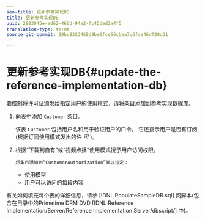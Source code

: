 ```yaml
---
seo-title: 更新参考实现DB
title: 更新参考实现DB
uuid: 2883045e-ad62-466d-94a2-fc45ded2a4f5
translation-type: tm+mt
source-git-commit: 29bc8323460d9be0fce66cbea7c6fce46df20d61

---
```



# 更新参考实现DB{#update-the-reference-implementation-db}

要控制将许可证颁发给指定用户的使用模式，请将条目添加到参考实现数据库。

1. 向表中添加 `Customer` 条目。

   该表 `Customer` 包括用户名和用于验证用户的口令。 它还指示用户是否有订阅(根据订阅使用模式发出的许 *可* )。

1. 根据“下载到自有”或“视频点播”使用模式授予用户访问权限。

       将条目添加到“CustomerAuthorization”表以指定：
   
   * 使用模型
   * 用户可以访问的每段内容

有关如何填充每个表的详细信息，请参 [!DNL PopulateSampleDB.sql] 阅脚本(包含在目录中的Primetime DRM DVD [!DNL Reference Implementation/Server/Reference Implementation Server/dbscript/] 中)。
